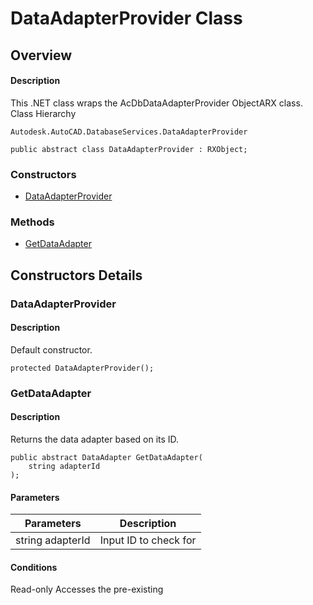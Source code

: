 # DataAdapterProvider Class

## Overview

#### Description
This .NET class wraps the AcDbDataAdapterProvider ObjectARX class.
Class Hierarchy
```text
Autodesk.AutoCAD.DatabaseServices.DataAdapterProvider
```

```text
public abstract class DataAdapterProvider : RXObject;
```

### Constructors

- [DataAdapterProvider](#dataadapterprovider)

### Methods

- [GetDataAdapter](#getdataadapter)


## Constructors Details

### DataAdapterProvider

#### Description
Default constructor.
```text
protected DataAdapterProvider();
```

### GetDataAdapter

#### Description
Returns the data adapter based on its ID.
```text
public abstract DataAdapter GetDataAdapter(
    string adapterId
);
```

#### Parameters
| Parameters | Description |
| --- | --- |
| string adapterId | Input ID to check for |

#### Conditions
Read-only Accesses the pre-existing